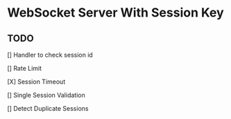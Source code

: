# WebSocket Server With Session Key

## TODO

[] Handler to check session id

[] Rate Limit

[X] Session Timeout

[] Single Session Validation

[] Detect Duplicate Sessions
